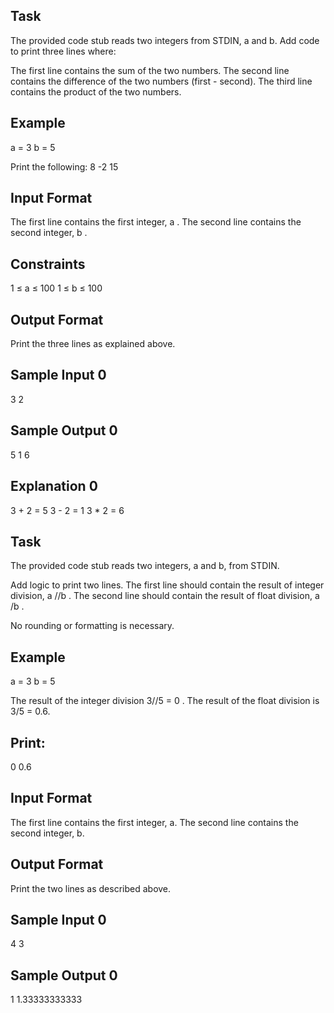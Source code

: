 ## Task
The provided code stub reads two integers from STDIN, a and b. Add code to print three lines where:

The first line contains the sum of the two numbers.
The second line contains the difference of the two numbers (first - second).
The third line contains the product of the two numbers.
## Example
a = 3
b = 5

Print the following:
8
-2
15

## Input Format
The first line contains the first integer, a .
The second line contains the second integer, b .

## Constraints
1 ≤ a ≤ 100
1 ≤ b ≤ 100

## Output Format

Print the three lines as explained above.

## Sample Input 0
3
2

## Sample Output 0
5
1
6

## Explanation 0
3 + 2 = 5
3 - 2 = 1
3 * 2 = 6


## Task
The provided code stub reads two integers, a and b, from STDIN.

Add logic to print two lines. The first line should contain the result of integer division, a //b . The second line should contain the result of float division, a /b .

No rounding or formatting is necessary.

## Example
a = 3
b = 5

The result of the integer division 3//5 = 0 .
The result of the float division is 3/5 = 0.6.

## Print:
0
0.6

## Input Format
The first line contains the first integer, a.
The second line contains the second integer, b.

## Output Format
Print the two lines as described above.

## Sample Input 0
4
3

## Sample Output 0
1
1.33333333333
